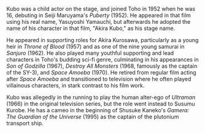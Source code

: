 <!-- Akira Kubo -->

Kubo was a child actor on the stage, and joined Toho in 1952 when he was 16, debuting in Seiji Maruyama's _Puberty_ (1952). He appeared in that film using his real name, Yasuyoshi Yamauchi, but afterwards he adopted the name of his character in that film, "Akira Kubo," as his stage name.

He appeared in supporting roles for Akira Kurosawa, particularly as a young heir in _Throne of Blood_ (1957) and as one of the nine young samurai in _Sanjuro_ (1962). He also played many youthful supporting and lead characters in Toho's budding sci-fi genre, culminating in his appearances in _Son of Godzilla_ (1967), _Destroy All Monsters_ (1968, famously as the captain of the SY-3), and _Space Amoeba_ (1970). He retired from regular film acting after _Space Amoeba_ and transitioned to television where he often played villainous characters, in stark contrast to his film work.

Kubo was allegedly in the running to play the human alter-ego of _Ultraman_ (1966) in the original television series, but the role went instead to Susumu Kurobe. He has a cameo in the beginning of Shusuke Kaneko's _Gamera: The Guardian of the Universe_ (1995) as the captain of the plutonium transport ship.